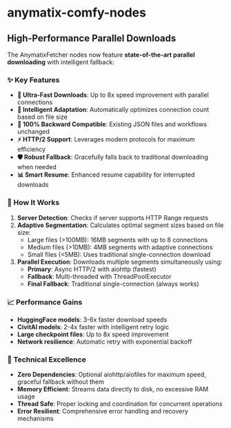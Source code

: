 # anymatix-comfy-nodes

## High-Performance Parallel Downloads

The AnymatixFetcher nodes now feature **state-of-the-art parallel downloading** with intelligent fallback:

### ✨ Key Features

- **🚀 Ultra-Fast Downloads**: Up to 8x speed improvement with parallel connections
- **🧠 Intelligent Adaptation**: Automatically optimizes connection count based on file size
- **🔄 100% Backward Compatible**: Existing JSON files and workflows unchanged
- **⚡ HTTP/2 Support**: Leverages modern protocols for maximum efficiency
- **🛡️ Robust Fallback**: Gracefully falls back to traditional downloading when needed
- **📊 Smart Resume**: Enhanced resume capability for interrupted downloads

### 🎯 How It Works

1. **Server Detection**: Checks if server supports HTTP Range requests
2. **Adaptive Segmentation**: Calculates optimal segment sizes based on file size:
   - Large files (>100MB): 16MB segments with up to 8 connections
   - Medium files (>10MB): 4MB segments with adaptive connections  
   - Small files (<5MB): Uses traditional single-connection download
3. **Parallel Execution**: Downloads multiple segments simultaneously using:
   - **Primary**: Async HTTP/2 with aiohttp (fastest)
   - **Fallback**: Multi-threaded with ThreadPoolExecutor
   - **Final Fallback**: Traditional single-connection (always works)

### 📈 Performance Gains

- **HuggingFace models**: 3-6x faster download speeds
- **CivitAI models**: 2-4x faster with intelligent retry logic  
- **Large checkpoint files**: Up to 8x speed improvement
- **Network resilience**: Automatic retry with exponential backoff

### 🔧 Technical Excellence

- **Zero Dependencies**: Optional aiohttp/aiofiles for maximum speed, graceful fallback without them
- **Memory Efficient**: Streams data directly to disk, no excessive RAM usage
- **Thread Safe**: Proper locking and coordination for concurrent operations
- **Error Resilient**: Comprehensive error handling and recovery mechanisms
